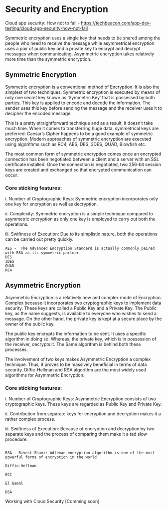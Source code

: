 # Security and Encryption



Cloud app security: How not to fail  - https://techbeacon.com/app-dev-testing/cloud-app-security-how-not-fail

Symmetric encryption uses a single key that needs to be shared among the people who need to receive the message while asymmetrical encryption uses a pair of public key and a private key to encrypt and decrypt messages when communicating. Asymmetric encryption takes relatively more time than the symmetric encryption.

## Symmetric Encryption
Symmetric encryption is a conventional method of Encryption. It is also the simplest of two techniques. Symmetric encryption is executed by means of only one secret key known as ‘Symmetric Key’ that is possessed by both parties. This key is applied to encode and decode the information. The sender uses this key before sending the message and the receiver uses it to decipher the encoded message.

This is a pretty straightforward technique and as a result, it doesn’t take much time. When it comes to transferring huge data, symmetrical keys are preferred. Caesar’s Cipher happens to be a good example of symmetric encryption. Modern approaches of symmetric encryption are executed using algorithms such as RC4, AES, DES, 3DES, QUAD, Blowfish etc.

The most common form of symmetric encryption comes once an encrypted connection has been negotiated between a client and a server with an SSL certificate installed. Once the connection is negotiated, two 256-bit session keys are created and exchanged so that encrypted communication can occur.

### Core  sticking features:

i. Number of Cryptographic Keys: Symmetric encryption incorporates only one key for encryption as well as decryption.

ii. Complexity:	Symmetric encryption is a simple technique compared to asymmetric encryption as only one key is employed to carry out both the operations.

iii. Swiftness of Execution:	Due to its simplistic nature, both the operations can be carried out pretty quickly.

```
AES -  The Advanced Encryption Standard is actually commonly paired with RSA as its symmetric partner. 
DES
3DES
QUAD
RC4

```


## Asymmetric Encryption

Asymmetric Encryption is a relatively new and complex mode of Encryption. Complex because it incorporates two cryptographic keys to implement data security. These keys are called a Public Key and a Private Key. The Public key, as the name suggests, is available to everyone who wishes to send a message. On the other hand, the private key is kept at a secure place by the owner of the public key.

The public key encrypts the information to be sent. It uses a specific algorithm in doing so. Whereas, the private key, which is in possession of the receiver, decrypts it. The Same algorithm is behind both these processes.

The involvement of two keys makes Asymmetric Encryption a complex technique. Thus, it proves to be massively beneficial in terms of data security. Diffie-Hellman and RSA algorithm are the most widely used algorithms for Asymmetric Encryption.


### Core sticking features:

i. Number of Cryptographic Keys: Asymmetric Encryption consists of two cryptographic keys. These keys are regarded as Public Key and Private Key. 

ii. Contribution from separate keys for encryption and decryption makes it a rather complex process.

iii. Swiftness of Execution: Because of encryption and decryption by two separate keys and the process of comparing them make it a tad slow procedure.

```

RSA - Rivest-Shamir-Adleman encryption algorithm is one of the most powerful forms of encryption in the world

Diffie-Hellman

ECC

El Gamal

DSA

```

Working with Cloud Security [Comming soon]

